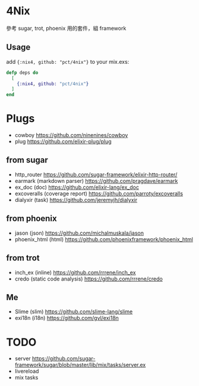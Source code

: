 # 4Nix
參考 sugar, trot, phoenix 用的套件，組 framework

## Usage

add `{:nix4, github: "pct/4nix"}` to your mix.exs:

```elixir
defp deps do
  [
    {:nix4, github: "pct/4nix"}
  ]
end
```   

# Plugs
- cowboy https://github.com/ninenines/cowboy
- plug https://github.com/elixir-plug/plug

## from sugar
- http_router https://github.com/sugar-framework/elixir-http-router/
- earmark (markdown parser) https://github.com/pragdave/earmark
- ex_doc (doc) https://github.com/elixir-lang/ex_doc
- excoveralls (coverage report) https://github.com/parroty/excoveralls
- dialyxir (task) https://github.com/jeremyjh/dialyxir

## from phoenix
- jason (json) https://github.com/michalmuskala/jason
- phoenix_html (html) https://github.com/phoenixframework/phoenix_html

## from trot
- inch_ex (inline) https://github.com/rrrene/inch_ex
- credo (static code analysis) https://github.com/rrrene/credo

## Me
- Slime (slim) https://github.com/slime-lang/slime
- exi18n (i18n) https://github.com/gvl/exi18n

# TODO
- server https://github.com/sugar-framework/sugar/blob/master/lib/mix/tasks/server.ex
- livereload
- mix tasks
